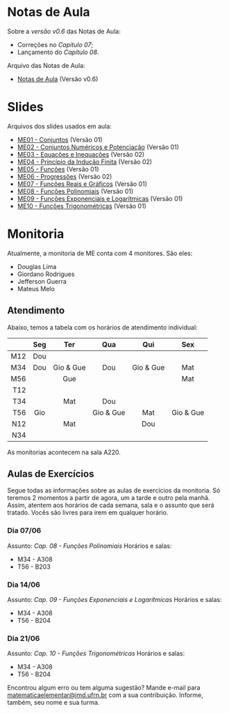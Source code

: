 # Notas de Aula

Sobre a *versão v0.6* das Notas de Aula:
- Correções no *Capítulo 07*;
- Lançamento do *Capítulo 08*.

Arquivo das Notas de Aula:
- [Notas de Aula](./notas-de-aula-v0.6.pdf) (Versão v0.6)


# Slides

Arquivos dos slides usados em aula:
- [ME01 - Conjuntos](./ME01%20-%20Conjuntos.pdf) (Versão 01)
- [ME02 - Conjuntos Numéricos e Potenciação](./ME02%20-%20Conjuntos%20Numéricos%20e%20Potenciação.pdf) (Versão 01)
- [ME03 - Equações e Inequações](./ME03%20-%20Equações%20e%20Inequações.pdf) (Versão 02)
- [ME04 - Princípio da Indução Finita](./ME04%20-%20Princípio%20da%20Indução%20Finita.pdf) (Versão 02)
- [ME05 - Funções](./ME05%20-%20Funções.pdf) (Versão 01)
- [ME06 - Progressões](./ME06%20-%20Progressões.pdf) (Versão 02)
- [ME07 - Funções Reais e Gráficos](./ME07%20-%20Funções%20Reais%20e%20Gráficos.pdf) (Versão 01)
- [ME08 - Funções Polinomiais](./ME08%20-%20Funções%20Polinomiais.pdf) (Versão 01)
- [ME09 - Funções Exponenciais e Logarítmicas](./ME09%20-%20Funções%20Exponenciais%20e%20Logarítmicas.pdf) (Versão 01)
- [ME10 - Funções Trigonométricas](ME10%20-%20Funções%20Trigonométricas.pdf) (Versão 01)


# Monitoria
Atualmente, a monitoria de ME conta com 4 monitores. São eles:
- Douglas Lima
- Giordano Rodrigues
- Jefferson Guerra
- Mateus Melo

## Atendimento

Abaixo, temos a tabela com os horários de atendimento individual:

|     | Seg | Ter       | Qua       | Qui       | Sex       |
|---: |:---:|:---:      |:---:      |:---:      |:---:      |
| M12 | Dou |           |           |           |           |
| M34 | Dou | Gio & Gue | Dou       | Gio & Gue | Mat       |
| M56 |     | Gue       |           |           | Mat       |
| T12 |     |           |           |           |           |
| T34 |     | Mat       | Dou       |           |           |
| T56 | Gio |           | Gio & Gue | Mat       | Gio & Gue |
| N12 |     | Mat       |           | Dou       |           |
| N34 |     |           |           |           |           |

As monitorias acontecem na sala A220.

## Aulas de Exercícios
Segue todas as informações sobre as aulas de exercícios da monitoria. Só teremos 2 momentos a partir de agora, um a tarde e outro pela manhã. Assim, atentem aos horários de cada semana, sala e o assunto que será tratado. Vocês são livres para irem em qualquer horário.

### Dia 07/06
Assunto: *Cap. 08 - Funções Polinomiais*
Horários e salas:
- M34 - A308
- T56 - B203

### Dia 14/06
Assunto: *Cap. 09 - Funções Exponenciais e Logarítmicas*
Horários e salas:
- M34 - A308
- T56 - B204

### Dia 21/06
Assunto: *Cap. 10 - Funções Trigonométricas*
Horários e salas:
- M34 - A308
- T56 - B204

Encontrou algum erro ou tem alguma sugestão? Mande e-mail para [matematicaelementar@imd.ufrn.br](mailto:matematicaelementar@imd.ufrn.br) com a sua contribuição. Informe, também, seu nome e sua turma.
